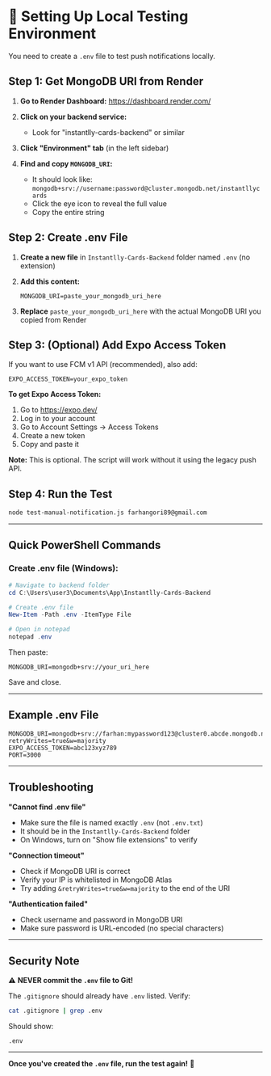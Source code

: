 # 🔧 Setting Up Local Testing Environment

You need to create a `.env` file to test push notifications locally.

## Step 1: Get MongoDB URI from Render

1. **Go to Render Dashboard:**
   https://dashboard.render.com/

2. **Click on your backend service:**
   - Look for "instantlly-cards-backend" or similar

3. **Click "Environment" tab** (in the left sidebar)

4. **Find and copy `MONGODB_URI`:**
   - It should look like: `mongodb+srv://username:password@cluster.mongodb.net/instantllycards`
   - Click the eye icon to reveal the full value
   - Copy the entire string

## Step 2: Create .env File

1. **Create a new file** in `Instantlly-Cards-Backend` folder named `.env` (no extension)

2. **Add this content:**
   ```
   MONGODB_URI=paste_your_mongodb_uri_here
   ```

3. **Replace** `paste_your_mongodb_uri_here` with the actual MongoDB URI you copied from Render

## Step 3: (Optional) Add Expo Access Token

If you want to use FCM v1 API (recommended), also add:

```
EXPO_ACCESS_TOKEN=your_expo_token
```

**To get Expo Access Token:**
1. Go to https://expo.dev/
2. Log in to your account
3. Go to Account Settings → Access Tokens
4. Create a new token
5. Copy and paste it

**Note:** This is optional. The script will work without it using the legacy push API.

## Step 4: Run the Test

```bash
node test-manual-notification.js farhangori89@gmail.com
```

---

## Quick PowerShell Commands

### Create .env file (Windows):
```powershell
# Navigate to backend folder
cd C:\Users\user3\Documents\App\Instantlly-Cards-Backend

# Create .env file
New-Item -Path .env -ItemType File

# Open in notepad
notepad .env
```

Then paste:
```
MONGODB_URI=mongodb+srv://your_uri_here
```

Save and close.

---

## Example .env File

```env
MONGODB_URI=mongodb+srv://farhan:mypassword123@cluster0.abcde.mongodb.net/instantllycards?retryWrites=true&w=majority
EXPO_ACCESS_TOKEN=abc123xyz789
PORT=3000
```

---

## Troubleshooting

**"Cannot find .env file"**
- Make sure the file is named exactly `.env` (not `.env.txt`)
- It should be in the `Instantlly-Cards-Backend` folder
- On Windows, turn on "Show file extensions" to verify

**"Connection timeout"**
- Check if MongoDB URI is correct
- Verify your IP is whitelisted in MongoDB Atlas
- Try adding `&retryWrites=true&w=majority` to the end of the URI

**"Authentication failed"**
- Check username and password in MongoDB URI
- Make sure password is URL-encoded (no special characters)

---

## Security Note

⚠️ **NEVER commit the `.env` file to Git!**

The `.gitignore` should already have `.env` listed. Verify:

```bash
cat .gitignore | grep .env
```

Should show:
```
.env
```

---

**Once you've created the `.env` file, run the test again!** 🚀
